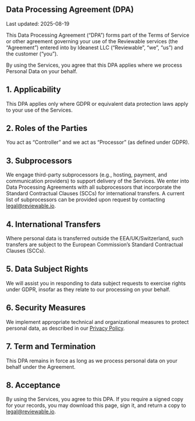 ## Data Processing Agreement (DPA)

Last updated: 2025-08-19

This Data Processing Agreement (“DPA”) forms part of the Terms of Service or other agreement governing your use of the Reviewable services (the “Agreement”) entered into by Ideanest LLC (“Reviewable”, “we”, “us”) and the customer (“you”).

By using the Services, you agree that this DPA applies where we process Personal Data on your behalf.

## 1. Applicability

This DPA applies only where GDPR or equivalent data protection laws apply to your use of the Services.

## 2. Roles of the Parties

You act as “Controller” and we act as “Processor” (as defined under GDPR).

## 3. Subprocessors

We engage third-party subprocessors (e.g., hosting, payment, and communication providers) to support delivery of the Services. We enter into Data Processing Agreements with all subprocessors that incorporate the Standard Contractual Clauses (SCCs) for international transfers. A current list of subprocessors can be provided upon request by contacting legal@reviewable.io.

## 4. International Transfers

Where personal data is transferred outside the EEA/UK/Switzerland, such transfers are subject to the European Commission’s Standard Contractual Clauses (SCCs).

## 5. Data Subject Rights

We will assist you in responding to data subject requests to exercise rights under GDPR, insofar as they relate to our processing on your behalf.

## 6. Security Measures

We implement appropriate technical and organizational measures to protect personal data, as described in our [Privacy Policy](./privacy.md).

## 7. Term and Termination

This DPA remains in force as long as we process personal data on your behalf under the Agreement.

## 8. Acceptance

By using the Services, you agree to this DPA. If you require a signed copy for your records, you may download this page, sign it, and return a copy to legal@reviewable.io.
